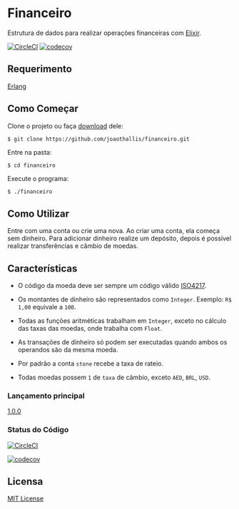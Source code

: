 # Financeiro

Estrutura de dados para realizar operações financeiras com [Elixir](http://elixir-lang.github.io/).

[![CircleCI](https://circleci.com/gh/joaothallis/financeiro.svg?style=svg)](https://circleci.com/gh/joaothallis/financeiro) [![codecov](https://codecov.io/gh/joaothallis/financeiro/branch/master/graph/badge.svg)](https://codecov.io/gh/joaothallis/financeiro)

## Requerimento

[Erlang](http://www.erlang.org/downloads)

## Como Começar

Clone o projeto ou faça [download](https://github.com/joaothallis/financeiro.git) dele:

```git
$ git clone https://github.com/joaothallis/financeiro.git
```

Entre na pasta:

```sh
$ cd financeiro
```

Execute o programa:

```
$ ./financeiro
```

## Como Utilizar

Entre com uma conta ou crie uma nova.
Ao criar uma conta, ela começa sem dinheiro. Para adicionar dinheiro realize um depósito, depois é possível realizar transferências e câmbio de moedas.

## Características

- O código da moeda deve ser sempre um código válido [ISO4217](https://www.iso.org/iso-4217-currency-codes.html).

- Os montantes de dinheiro são representados como `Integer`. Exemplo: `R$ 1,00` equivale a `100`.

- Todas as funções aritméticas trabalham em `Integer`, exceto no cálculo das taxas das moedas, onde trabalha com `Float`.

- As transações de dinheiro só podem ser executadas quando ambos os operandos são da mesma moeda.

- Por padrão a conta `stone` recebe a taxa de rateio.

- Todas moedas possem `1` de `taxa` de câmbio, exceto `AED`, `BRL`, `USD`.

### Lançamento principal

[1.0.0](https://github.com/joaothallis/financeiro/releases/tag/v1.0)  

### Status do Código

[![CircleCI](https://circleci.com/gh/joaothallis/financeiro.svg?style=svg)](https://circleci.com/gh/joaothallis/financeiro)

[![codecov](https://codecov.io/gh/joaothallis/financeiro/branch/master/graph/badge.svg)](https://codecov.io/gh/joaothallis/financeiro)

## Licensa
[MIT License](https://en.wikipedia.org/wiki/MIT_License)
